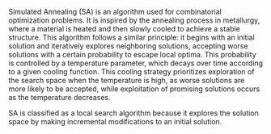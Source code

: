 Simulated Annealing (SA) is an algorithm used for combinatorial optimization problems. It is inspired by the annealing process in metallurgy, where a material is heated and then slowly cooled to achieve a stable structure. This algorithm follows a similar principle: it begins with an initial solution and iteratively explores neighboring solutions, accepting worse solutions with a certain probability to escape local optima. This probability is controlled by a temperature parameter, which decays over time according to a given cooling function. This cooling strategy prioritizes exploration of the search space when the temperature is high, as worse solutions are more likely to be accepted, while exploitation of promising solutions occurs as the temperature decreases.

SA is classified as a local search algorithm because it explores the solution space by making incremental modifications to an initial solution.
